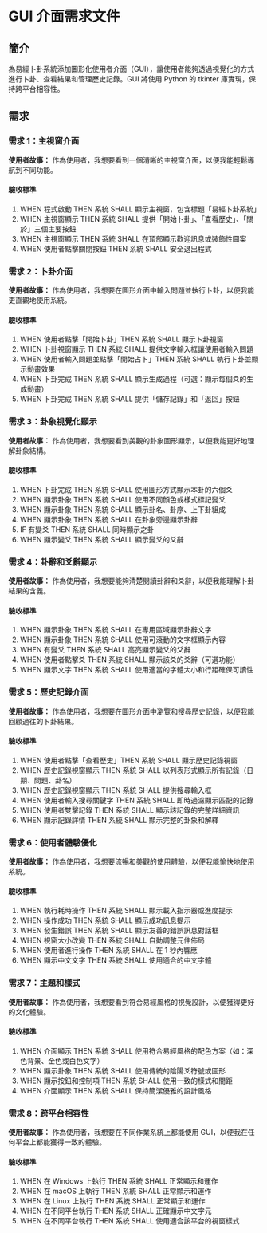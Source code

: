 # GUI 介面需求文件

## 簡介

為易經卜卦系統添加圖形化使用者介面（GUI），讓使用者能夠透過視覺化的方式進行卜卦、查看結果和管理歷史記錄。GUI 將使用 Python 的 tkinter 庫實現，保持跨平台相容性。

## 需求

### 需求 1：主視窗介面

**使用者故事：** 作為使用者，我想要看到一個清晰的主視窗介面，以便我能輕鬆導航到不同功能。

#### 驗收標準

1. WHEN 程式啟動 THEN 系統 SHALL 顯示主視窗，包含標題「易經卜卦系統」
2. WHEN 主視窗顯示 THEN 系統 SHALL 提供「開始卜卦」、「查看歷史」、「關於」三個主要按鈕
3. WHEN 主視窗顯示 THEN 系統 SHALL 在頂部顯示歡迎訊息或裝飾性圖案
4. WHEN 使用者點擊關閉按鈕 THEN 系統 SHALL 安全退出程式

### 需求 2：卜卦介面

**使用者故事：** 作為使用者，我想要在圖形介面中輸入問題並執行卜卦，以便我能更直觀地使用系統。

#### 驗收標準

1. WHEN 使用者點擊「開始卜卦」THEN 系統 SHALL 顯示卜卦視窗
2. WHEN 卜卦視窗顯示 THEN 系統 SHALL 提供文字輸入框讓使用者輸入問題
3. WHEN 使用者輸入問題並點擊「開始占卜」THEN 系統 SHALL 執行卜卦並顯示動畫效果
4. WHEN 卜卦完成 THEN 系統 SHALL 顯示生成過程（可選：顯示每個爻的生成動畫）
5. WHEN 卜卦完成 THEN 系統 SHALL 提供「儲存記錄」和「返回」按鈕

### 需求 3：卦象視覺化顯示

**使用者故事：** 作為使用者，我想要看到美觀的卦象圖形顯示，以便我能更好地理解卦象結構。

#### 驗收標準

1. WHEN 卜卦完成 THEN 系統 SHALL 使用圖形方式顯示本卦的六個爻
2. WHEN 顯示卦象 THEN 系統 SHALL 使用不同顏色或樣式標記變爻
3. WHEN 顯示卦象 THEN 系統 SHALL 顯示卦名、卦序、上下卦組成
4. WHEN 顯示卦象 THEN 系統 SHALL 在卦象旁邊顯示卦辭
5. IF 有變爻 THEN 系統 SHALL 同時顯示之卦
6. WHEN 顯示變爻 THEN 系統 SHALL 顯示變爻的爻辭

### 需求 4：卦辭和爻辭顯示

**使用者故事：** 作為使用者，我想要能夠清楚閱讀卦辭和爻辭，以便我能理解卜卦結果的含義。

#### 驗收標準

1. WHEN 顯示卦象 THEN 系統 SHALL 在專用區域顯示卦辭文字
2. WHEN 顯示卦象 THEN 系統 SHALL 使用可滾動的文字框顯示內容
3. WHEN 有變爻 THEN 系統 SHALL 高亮顯示變爻的爻辭
4. WHEN 使用者點擊爻 THEN 系統 SHALL 顯示該爻的爻辭（可選功能）
5. WHEN 顯示文字 THEN 系統 SHALL 使用適當的字體大小和行距確保可讀性

### 需求 5：歷史記錄介面

**使用者故事：** 作為使用者，我想要在圖形介面中瀏覽和搜尋歷史記錄，以便我能回顧過往的卜卦結果。

#### 驗收標準

1. WHEN 使用者點擊「查看歷史」THEN 系統 SHALL 顯示歷史記錄視窗
2. WHEN 歷史記錄視窗顯示 THEN 系統 SHALL 以列表形式顯示所有記錄（日期、問題、卦名）
3. WHEN 歷史記錄視窗顯示 THEN 系統 SHALL 提供搜尋輸入框
4. WHEN 使用者輸入搜尋關鍵字 THEN 系統 SHALL 即時過濾顯示匹配的記錄
5. WHEN 使用者雙擊記錄 THEN 系統 SHALL 顯示該記錄的完整詳細資訊
6. WHEN 顯示記錄詳情 THEN 系統 SHALL 顯示完整的卦象和解釋

### 需求 6：使用者體驗優化

**使用者故事：** 作為使用者，我想要流暢和美觀的使用體驗，以便我能愉快地使用系統。

#### 驗收標準

1. WHEN 執行耗時操作 THEN 系統 SHALL 顯示載入指示器或進度提示
2. WHEN 操作成功 THEN 系統 SHALL 顯示成功訊息提示
3. WHEN 發生錯誤 THEN 系統 SHALL 顯示友善的錯誤訊息對話框
4. WHEN 視窗大小改變 THEN 系統 SHALL 自動調整元件佈局
5. WHEN 使用者進行操作 THEN 系統 SHALL 在 1 秒內響應
6. WHEN 顯示中文文字 THEN 系統 SHALL 使用適合的中文字體

### 需求 7：主題和樣式

**使用者故事：** 作為使用者，我想要看到符合易經風格的視覺設計，以便獲得更好的文化體驗。

#### 驗收標準

1. WHEN 介面顯示 THEN 系統 SHALL 使用符合易經風格的配色方案（如：深色背景、金色或白色文字）
2. WHEN 顯示卦象 THEN 系統 SHALL 使用傳統的陰陽爻符號或圖形
3. WHEN 顯示按鈕和控制項 THEN 系統 SHALL 使用一致的樣式和間距
4. WHEN 介面顯示 THEN 系統 SHALL 保持簡潔優雅的設計風格

### 需求 8：跨平台相容性

**使用者故事：** 作為使用者，我想要在不同作業系統上都能使用 GUI，以便我在任何平台上都能獲得一致的體驗。

#### 驗收標準

1. WHEN 在 Windows 上執行 THEN 系統 SHALL 正常顯示和運作
2. WHEN 在 macOS 上執行 THEN 系統 SHALL 正常顯示和運作
3. WHEN 在 Linux 上執行 THEN 系統 SHALL 正常顯示和運作
4. WHEN 在不同平台執行 THEN 系統 SHALL 正確顯示中文字元
5. WHEN 在不同平台執行 THEN 系統 SHALL 使用適合該平台的視窗樣式

